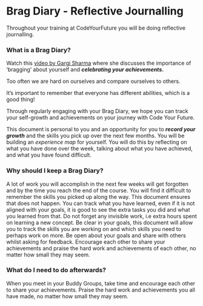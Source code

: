 # Brag Diary - Reflective Journalling

Throughout your training at CodeYourFuture you will be doing reflective journalling. 

### What is a Brag Diary?

Watch this [video by Gargi Sharma](https://yougotthis.io/2020-birmingham-gargi-sharma/) where she discusses the importance of ‘bragging’ about yourself and _**celebrating your achievements**_**.** 

Too often we are hard on ourselves and compare ourselves to others. 

It’s important to remember that everyone has different abilities, which is a good thing! 

Through regularly engaging with your Brag Diary, we hope you can track your self-growth and achievements on your journey with Code Your Future.

This document is personal to you and an opportunity for you to _**record your growth**_ and the skills you pick up over the next few months.    You will be building an _experience map_ for yourself. You will do this by reflecting on what you have done over the week, talking about what you have achieved, and what you have found difficult. 



### Why should I keep a Brag Diary?

A lot of work you will accomplish in the next few weeks will get forgotten and by the time you reach the end of the course. You will find it difficult to remember the skills you picked up along the way. This document ensures that does not happen. You can track what you have learned, even if it is not aligned with your goals, it is good to see the extra tasks you did and what you learned from that. Do not forget any invisible work, i.e extra hours spent on learning a new concept.   Be clear in your goals, this document will allow you to track the skills you are working on and which skills you need to perhaps work on more. Be open about your goals and share with others whilst asking for feedback. Encourage each other to share your achievements and praise the hard work and achievements of each other, no matter how small they may seem. 



### What do I need to do afterwards? 

When you meet in your Buddy Groups, take time and encourage each other to share your achievements. Praise the hard work and achievements you all have made, no matter how small they may seem.   


